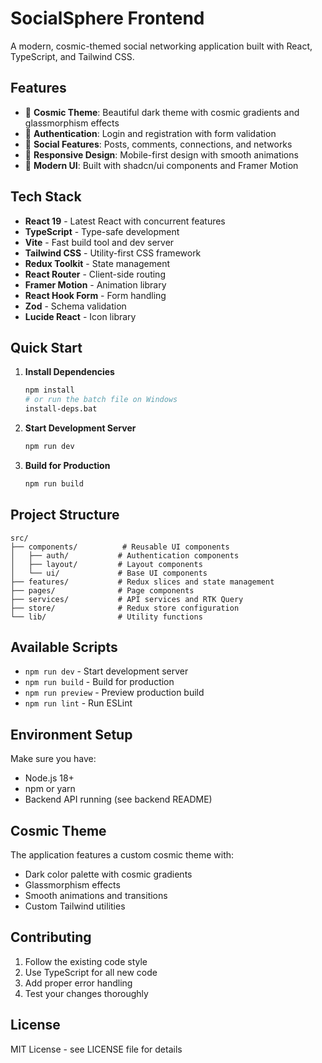 # SocialSphere Frontend

A modern, cosmic-themed social networking application built with React, TypeScript, and Tailwind CSS.

## Features

- 🌌 **Cosmic Theme**: Beautiful dark theme with cosmic gradients and glassmorphism effects
- 🔐 **Authentication**: Login and registration with form validation
- 👥 **Social Features**: Posts, comments, connections, and networks
- 📱 **Responsive Design**: Mobile-first design with smooth animations
- 🎨 **Modern UI**: Built with shadcn/ui components and Framer Motion

## Tech Stack

- **React 19** - Latest React with concurrent features
- **TypeScript** - Type-safe development
- **Vite** - Fast build tool and dev server
- **Tailwind CSS** - Utility-first CSS framework
- **Redux Toolkit** - State management
- **React Router** - Client-side routing
- **Framer Motion** - Animation library
- **React Hook Form** - Form handling
- **Zod** - Schema validation
- **Lucide React** - Icon library

## Quick Start

1. **Install Dependencies**

   ```bash
   npm install
   # or run the batch file on Windows
   install-deps.bat
   ```

2. **Start Development Server**

   ```bash
   npm run dev
   ```

3. **Build for Production**
   ```bash
   npm run build
   ```

## Project Structure

```
src/
├── components/          # Reusable UI components
│   ├── auth/           # Authentication components
│   ├── layout/         # Layout components
│   └── ui/             # Base UI components
├── features/           # Redux slices and state management
├── pages/              # Page components
├── services/           # API services and RTK Query
├── store/              # Redux store configuration
└── lib/                # Utility functions
```

## Available Scripts

- `npm run dev` - Start development server
- `npm run build` - Build for production
- `npm run preview` - Preview production build
- `npm run lint` - Run ESLint

## Environment Setup

Make sure you have:

- Node.js 18+
- npm or yarn
- Backend API running (see backend README)

## Cosmic Theme

The application features a custom cosmic theme with:

- Dark color palette with cosmic gradients
- Glassmorphism effects
- Smooth animations and transitions
- Custom Tailwind utilities

## Contributing

1. Follow the existing code style
2. Use TypeScript for all new code
3. Add proper error handling
4. Test your changes thoroughly

## License

MIT License - see LICENSE file for details

